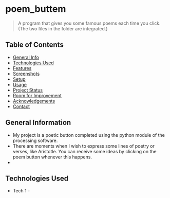 # poem_buttem
> A program that gives you some famous poems each time you click. (The two files in the folder are integrated.)

## Table of Contents
* [General Info](#general-information)
* [Technologies Used](#technologies-used)
* [Features](#features)
* [Screenshots](#screenshots)
* [Setup](#setup)
* [Usage](#usage)
* [Project Status](#project-status)
* [Room for Improvement](#room-for-improvement)
* [Acknowledgements](#acknowledgements)
* [Contact](#contact)

## General Information
- My project is a poetic button completed using the python module of the processing software.
- There are moments when I wish to express some lines of poetry or verses, like Aristotle.   You can receive some ideas by clicking on the poem button whenever this happens.
- 
## Technologies Used
- Tech 1 - 
